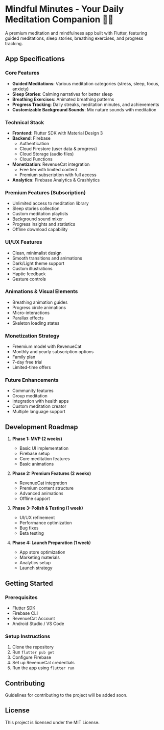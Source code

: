 

# Mindful Minutes - Your Daily Meditation Companion 🧘‍♂️

A premium meditation and mindfulness app built with Flutter, featuring guided meditations, sleep stories, breathing exercises, and progress tracking.

## App Specifications

### Core Features
- **Guided Meditations**: Various meditation categories (stress, sleep, focus, anxiety)
- **Sleep Stories**: Calming narratives for better sleep
- **Breathing Exercises**: Animated breathing patterns
- **Progress Tracking**: Daily streaks, meditation minutes, and achievements
- **Customizable Background Sounds**: Mix nature sounds with meditation

### Technical Stack
- **Frontend**: Flutter SDK with Material Design 3
- **Backend**: Firebase
  - Authentication
  - Cloud Firestore (user data & progress)
  - Cloud Storage (audio files)
  - Cloud Functions
- **Monetization**: RevenueCat integration
  - Free tier with limited content
  - Premium subscription with full access
- **Analytics**: Firebase Analytics & Crashlytics

### Premium Features (Subscription)
- Unlimited access to meditation library
- Sleep stories collection
- Custom meditation playlists
- Background sound mixer
- Progress insights and statistics
- Offline download capability

### UI/UX Features
- Clean, minimalist design
- Smooth transitions and animations
- Dark/Light theme support
- Custom illustrations
- Haptic feedback
- Gesture controls

### Animations & Visual Elements
- Breathing animation guides
- Progress circle animations
- Micro-interactions
- Parallax effects
- Skeleton loading states

### Monetization Strategy
- Freemium model with RevenueCat
- Monthly and yearly subscription options
- Family plan
- 7-day free trial
- Limited-time offers

### Future Enhancements
- Community features
- Group meditation
- Integration with health apps
- Custom meditation creator
- Multiple language support

## Development Roadmap

1. **Phase 1: MVP (2 weeks)**
   - Basic UI implementation
   - Firebase setup
   - Core meditation features
   - Basic animations

2. **Phase 2: Premium Features (2 weeks)**
   - RevenueCat integration
   - Premium content structure
   - Advanced animations
   - Offline support

3. **Phase 3: Polish & Testing (1 week)**
   - UI/UX refinement
   - Performance optimization
   - Bug fixes
   - Beta testing

4. **Phase 4: Launch Preparation (1 week)**
   - App store optimization
   - Marketing materials
   - Analytics setup
   - Launch strategy

## Getting Started

### Prerequisites
- Flutter SDK
- Firebase CLI
- RevenueCat Account
- Android Studio / VS Code

### Setup Instructions
1. Clone the repository
2. Run `flutter pub get`
3. Configure Firebase
4. Set up RevenueCat credentials
5. Run the app using `flutter run`

## Contributing
Guidelines for contributing to the project will be added soon.

## License
This project is licensed under the MIT License.
